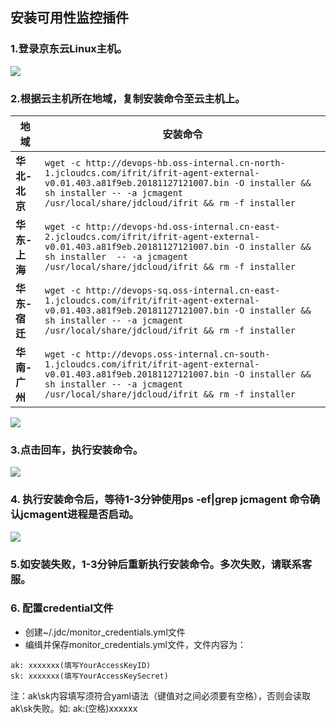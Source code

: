 ## 安装可用性监控插件

### 1.登录京东云Linux主机。

![](https://raw.githubusercontent.com/jdcloudcom/cn/edit/image/Cloud-Monitor/Usability-Monitor/agent1.jpg)

### 2.根据云主机所在地域，复制安装命令至云主机上。

地域 | 安装命令
-- |--
**华北-北京** | `wget -c http://devops-hb.oss-internal.cn-north-1.jcloudcs.com/ifrit/ifrit-agent-external-v0.01.403.a81f9eb.20181127121007.bin -O installer && sh installer -- -a jcmagent /usr/local/share/jdcloud/ifrit && rm -f installer`
**华东-上海** | `wget -c http://devops-hd.oss-internal.cn-east-2.jcloudcs.com/ifrit/ifrit-agent-external-v0.01.403.a81f9eb.20181127121007.bin -O installer && sh installer  -- -a jcmagent /usr/local/share/jdcloud/ifrit && rm -f installer`
**华东-宿迁** | `wget -c http://devops-sq.oss-internal.cn-east-1.jcloudcs.com/ifrit/ifrit-agent-external-v0.01.403.a81f9eb.20181127121007.bin -O installer && sh installer -- -a jcmagent /usr/local/share/jdcloud/ifrit && rm -f installer`
**华南-广州** | `wget -c http://devops.oss-internal.cn-south-1.jcloudcs.com/ifrit/ifrit-agent-external-v0.01.403.a81f9eb.20181127121007.bin -O installer && sh installer -- -a jcmagent  /usr/local/share/jdcloud/ifrit && rm -f installer`

![](https://raw.githubusercontent.com/jdcloudcom/cn/monitoring/image/Cloud-Monitor/Usability-Monitor/agent2.jpg)

### 3.点击回车，执行安装命令。

![](https://raw.githubusercontent.com/jdcloudcom/cn/edit/image/Cloud-Monitor/Usability-Monitor/agent3.jpg)

### 4. 执行安装命令后，等待1-3分钟使用ps -ef|grep jcmagent 命令确认jcmagent进程是否启动。

![](https://raw.githubusercontent.com/jdcloudcom/cn/edit/image/Cloud-Monitor/Usability-Monitor/agent4.jpg)

### 5.如安装失败，1-3分钟后重新执行安装命令。多次失败，请联系客服。

### 6. 配置credential文件    
  - 创建~/.jdc/monitor_credentials.yml文件   
  - 编缉并保存monitor_credentials.yml文件，文件内容为：  

   ```
   ak: xxxxxxx(填写YourAccessKeyID)   
   sk: xxxxxxx(填写YourAccessKeySecret) 
   ```  
   注：ak\sk内容填写须符合yaml语法（键值对之间必须要有空格），否则会读取ak\sk失败。如: ak:(空格)xxxxxx

